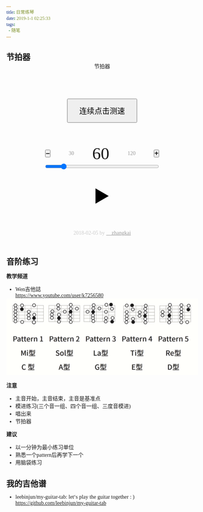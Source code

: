 ```yaml
---
title: 日常练琴
date: 2019-1-1 02:25:33
tags:
  - 随笔
---
```


## 节拍器

<html>

<head>
    <meta charset="UTF-8">
    <meta name="viewport" content="width=device-width, initial-scale=1.0">
    <meta http-equiv="X-UA-Compatible" content="ie=edge">
    <!-- <title>节拍器</title> -->
    <script>
        document.addEventListener("DOMContentLoaded", function () {
            let speed = 60, //节拍速度
                arrClick = [],  //测速时每次点击的速度组成的数组，节拍速度取其平均值
                clickTime = 0,  //测速点击计时器，超过 5 秒清空数组
                s = Date.now(), //记录每一次点击的时间，下一次点击时与此时间的间隔，来计算速度
                time = 0,   //play 过程 timeout 变量
                times = 0,  //44拍节的计数器
                isPlay = false, //是否正在播放
                speedMsg = document.getElementById("speed"),    //页面正中间显示速度值的元素
                rangeValue = document.getElementById("rangeValue"), //滑块元素
                elSpeed1 = document.getElementById("speed1"),
                elSpeed2 = document.getElementById("speed2"),
                showSpeed = () => {//显示速度值的方法（或者叫 update 方法）
                    rangeValue.value = speedMsg.innerText = speed;
                    elSpeed1.innerText = Math.round(speed / 2);
                    elSpeed2.innerText = speed * 2;
                }; 
            /** 测速按钮点击 */
            document.getElementById("btnTest").addEventListener("click", function () {
                let lastSpeed = Math.floor(60000 / (Date.now() - s));
                if (Math.abs(lastSpeed - arrClick[arrClick.length - 1]) > 30) { arrClick = []; }  //如果点击时间和上次差别较大，则清零重测
                arrClick.push(lastSpeed);
                if (arrClick.length > 31) arrClick.shift(); //最大容量保持在30个（除去第 1 个不用）
                //如果数量多于1个则计算速度（第 1 个时间间隔太久，不准确，弃之）
                if (arrClick.length > 1) {
                    //取第2个到最后的平均值
                    speed = Math.ceil((arrClick.reduce((sum, n) => sum + n) - arrClick[0]) / (arrClick.length - 1));
                    console.log(arrClick.slice(1, arrClick.length).join("+") + " = " + (arrClick.reduce((s, n) => s + n) - arrClick[0]) + " / " + (arrClick.length - 1));
                    if (arrClick.length > 5) document.getElementById("msg").innerText = "多点几次更准确...";
                }
                showSpeed();
                s = Date.now();
                document.getElementById("btnStop").click(); //测速时停止播放
                //两次点击间隔大于 3 秒就重置
                window.clearTimeout(clickTime);
                clickTime = window.setTimeout(function () {
                    arrClick = [];
                    document.getElementById("msg").innerText = "";
                }, 3000);
            });
            /** 播放按钮点击 */
            document.getElementById("btnPlay").addEventListener("click", function () {
                isPlay = true;
                play();
                this.style.display = "none";
                document.getElementById("btnStop").style.display = "inline-block";
            });
            /** 停止按钮点击 */
            document.getElementById("btnStop").addEventListener("click", function () {
                window.clearTimeout(time);
                isPlay = false;
                this.style.display = "none";
                document.getElementById("btnPlay").style.display = "inline-block";
            });
            /** 减号按钮点击 */
            document.getElementById("btnSub").addEventListener("click", function () {
                speed--;
                showSpeed();
            });
            /** 加号按钮点击 */
            document.getElementById("btnAdd").addEventListener("click", function () {
                speed++;
                showSpeed();
            });
            document.getElementById("speed1").addEventListener("click",function(){
                speed = this.innerText * 1;
                showSpeed();
            })
            document.getElementById("speed2").addEventListener("click",function(){
                speed = this.innerText * 1;
                showSpeed();
            })
            /** 滑动条更改 */
            rangeValue.addEventListener("change", function () {
                speed = this.value * 1;
                showSpeed();
            });
            /** 播放 */
            let play = () => {
                window.clearTimeout(time);
                playsound();
                if (isPlay) {
                    time = window.setTimeout(play, Math.floor(60000 / speed));
                };
            }
            let audioCtx = new AudioContext();
            /** 发声 */
            let playsound = () => {
                times++;
                let oscillator = audioCtx.createOscillator();
                let gainNode = audioCtx.createGain();
                oscillator.connect(gainNode);
                gainNode.connect(audioCtx.destination);
                oscillator.type = 'sine';
                if (times%4){
                    oscillator.frequency.setValueAtTime(200, audioCtx.currentTime);
                }
                else
                {
                    oscillator.frequency.setValueAtTime(700, audioCtx.currentTime);
                    times=0;
                }
                oscillator.frequency.linearRampToValueAtTime(50, audioCtx.currentTime + 0.1);
                gainNode.gain.setValueAtTime(0, audioCtx.currentTime);
                gainNode.gain.linearRampToValueAtTime(1, audioCtx.currentTime + 0.01);
                gainNode.gain.exponentialRampToValueAtTime(0.001, audioCtx.currentTime + 0.5);
                oscillator.start(audioCtx.currentTime);
                oscillator.stop(audioCtx.currentTime + 0.5);
            }
        });
    </script>
</head>

<body>
    <style>
        *{padding: 0;margin: 0;font-family: Cambria, "微软雅黑";}
        /* header{background-image: linear-gradient(to bottom,#4387fd,#4683ea);padding: 20px;font-size: 30px;color: #fff;} */
        footer{padding: 20px;text-align: center;color: #ccc;}
        footer>a{color: #999;}
        .section{text-align: center;padding: 20px;width: 300px;margin: auto;}
        .sectionsection{margin: 30px auto;}
        .speed{display: flex;justify-content:space-between;align-items: center;}
        .sectionbutton {padding: 5px 10px;}
        #btnTest {padding: 15px 30px;font-size: 20px;}
        #btnPlay,#btnStop{font-size: 50px;border: 0;background: transparent;}
        #btnStop {display: none;}
        #speed{font-size: 45px;}
        #speed1,#speed2{color: #999;cursor: pointer;}
        #speed1:hover,#speed2:hover{color: #333;}
        #msg{height: 20px;padding-top: 5px; font-size: 9px;color: gray;}
    </style>
    <header>节拍器</header>
    <section class="section">
        <button class="sectionbutton" id="btnTest">连续点击测速</button>
        <div id="msg"></div>
        <section class='sectionsection'>
            <div class="speed">
                <button id="btnSub">➖</button>
                <div id="speed1">30</div>
                <div id="speed">60</div>
                <div id="speed2">120</div>
                <button id="btnAdd">➕</button>
            </div>
            <div><input type="range" style="width:100%;" min="20" max="300" id="rangeValue" value="60"></div>
        </section>
        <button id="btnPlay">▶️</button>
        <button id="btnStop">⏹️</button>
    </section>
    <footer>2018-02-05 by <a href="mailto://zk1218@gmail.com">📧 zhangkai</a></footer>
</body>

</html>


## 音阶练习

**教学频道**
* Wen吉他誌  
https://www.youtube.com/user/k7256580

<img src="随笔_日常练琴\0.png" >

**注意**
* 主音开始，主音结束，主音是基准点
* 模进练习(三个音一组、四个音一组、三度音模进)
* 唱出来
* 节拍器

**建议**
* 以一分钟为最小练习单位
* 熟悉一个pattern后再学下一个
* 用脑袋练习


## 我的吉他谱

* leebinjun/my-guitar-tab: let‘s play the guitar together : )  
https://github.com/leebinjun/my-guitar-tab
